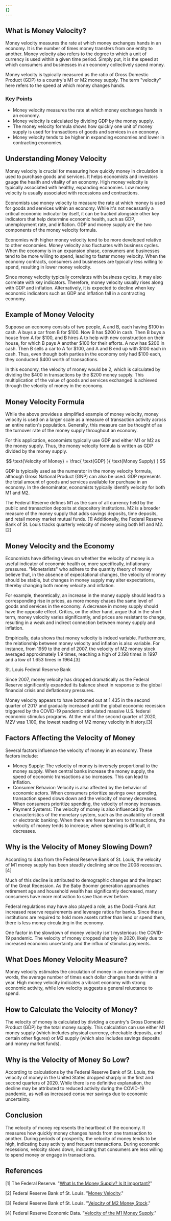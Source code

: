 ```yaml
---
{}
---
```


## What is Money Velocity?

Money velocity measures the rate at which money exchanges hands in an economy. It is the number of times money transfers from one entity to another. Money velocity also refers to the degree to which a unit of currency is used within a given time period. Simply put, it is the speed at which consumers and businesses in an economy collectively spend money.

Money velocity is typically measured as the ratio of Gross Domestic Product (GDP) to a country's M1 or M2 money supply. The term "velocity" here refers to the speed at which money changes hands.

### Key Points

- Money velocity measures the rate at which money exchanges hands in an economy.
- Money velocity is calculated by dividing GDP by the money supply.
- The money velocity formula shows how quickly one unit of money supply is used for transactions of goods and services in an economy.
- Money velocity tends to be higher in expanding economies and lower in contracting economies.

## Understanding Money Velocity

Money velocity is crucial for measuring how quickly money in circulation is used to purchase goods and services. It helps economists and investors gauge the health and vitality of an economy. High money velocity is typically associated with healthy, expanding economies. Low money velocity is usually associated with recessions and contractions.

Economists use money velocity to measure the rate at which money is used for goods and services within an economy. While it's not necessarily a critical economic indicator by itself, it can be tracked alongside other key indicators that help determine economic health, such as GDP, unemployment rate, and inflation. GDP and money supply are the two components of the money velocity formula.

Economies with higher money velocity tend to be more developed relative to other economies. Money velocity also fluctuates with business cycles. When the economy is in an expansion phase, consumers and businesses tend to be more willing to spend, leading to faster money velocity. When the economy contracts, consumers and businesses are typically less willing to spend, resulting in lower money velocity.

Since money velocity typically correlates with business cycles, it may also correlate with key indicators. Therefore, money velocity usually rises along with GDP and inflation. Alternatively, it is expected to decline when key economic indicators such as GDP and inflation fall in a contracting economy.

## Example of Money Velocity

Suppose an economy consists of two people, A and B, each having $100 in cash. A buys a car from B for $100. Now B has $200 in cash. Then B buys a house from A for $100, and B hires A to help with new construction on their house, for which B pays A another $100 for their efforts. A now has $200 in cash. Then B sells a car to A for $100, and A and B end up with $100 each in cash. Thus, even though both parties in the economy only had $100 each, they conducted $400 worth of transactions.

In this economy, the velocity of money would be 2, which is calculated by dividing the $400 in transactions by the $200 money supply. This multiplication of the value of goods and services exchanged is achieved through the velocity of money in the economy.

## Money Velocity Formula

While the above provides a simplified example of money velocity, money velocity is used on a larger scale as a measure of transaction activity across an entire nation's population. Generally, this measure can be thought of as the turnover rate of the money supply throughout an economy.

For this application, economists typically use GDP and either M1 or M2 as the money supply. Thus, the money velocity formula is written as GDP divided by the money supply.

$$ \text{Velocity of Money} = \frac{ \text{GDP} }{ \text{Money Supply} } $$

GDP is typically used as the numerator in the money velocity formula, although Gross National Product (GNP) can also be used. GDP represents the total amount of goods and services available for purchase in an economy. In the denominator, economists typically identify velocity for both M1 and M2.

The Federal Reserve defines M1 as the sum of all currency held by the public and transaction deposits at depository institutions. M2 is a broader measure of the money supply that adds savings deposits, time deposits, and retail money market mutual funds. [1] Additionally, the Federal Reserve Bank of St. Louis tracks quarterly velocity of money using both M1 and M2. [2]

## Money Velocity and the Economy

Economists have differing views on whether the velocity of money is a useful indicator of economic health or, more specifically, inflationary pressures. "Monetarists" who adhere to the quantity theory of money believe that, in the absence of expectational changes, the velocity of money should be stable, but changes in money supply may alter expectations, thereby changing both money velocity and inflation.

For example, theoretically, an increase in the money supply should lead to a corresponding rise in prices, as more money chases the same level of goods and services in the economy. A decrease in money supply should have the opposite effect. Critics, on the other hand, argue that in the short term, money velocity varies significantly, and prices are resistant to change, resulting in a weak and indirect connection between money supply and inflation.

Empirically, data shows that money velocity is indeed variable. Furthermore, the relationship between money velocity and inflation is also variable. For instance, from 1959 to the end of 2007, the velocity of M2 money stock averaged approximately 1.9 times, reaching a high of 2.198 times in 1997 and a low of 1.653 times in 1964.[3]

St. Louis Federal Reserve Bank

Since 2007, money velocity has dropped dramatically as the Federal Reserve significantly expanded its balance sheet in response to the global financial crisis and deflationary pressures.

Money velocity appears to have bottomed out at 1.435 in the second quarter of 2017 and gradually increased until the global economic recession triggered by the COVID-19 pandemic stimulated massive U.S. federal economic stimulus programs. At the end of the second quarter of 2020, M2V was 1.100, the lowest reading of M2 money velocity in history.[3]

## Factors Affecting the Velocity of Money

Several factors influence the velocity of money in an economy. These factors include:

- Money Supply: The velocity of money is inversely proportional to the money supply. When central banks increase the money supply, the speed of economic transactions also increases. This can lead to inflation.
- Consumer Behavior: Velocity is also affected by the behavior of economic actors. When consumers prioritize savings over spending, transaction speed slows down and the velocity of money decreases. When consumers prioritize spending, the velocity of money increases.
- Payment Systems: The velocity of money is also influenced by the characteristics of the monetary system, such as the availability of credit or electronic banking. When there are fewer barriers to transactions, the velocity of money tends to increase; when spending is difficult, it decreases.

## Why is the Velocity of Money Slowing Down?

According to data from the Federal Reserve Bank of St. Louis, the velocity of M1 money supply has been steadily declining since the 2008 recession.[4]

Much of this decline is attributed to demographic changes and the impact of the Great Recession. As the Baby Boomer generation approaches retirement age and household wealth has significantly decreased, many consumers have more motivation to save than ever before.

Federal regulations may have also played a role, as the Dodd-Frank Act increased reserve requirements and leverage ratios for banks. Since these institutions are required to hold more assets rather than lend or spend them, there is less money circulating in the economy.

One factor in the slowdown of money velocity isn't mysterious: the COVID-19 pandemic. The velocity of money dropped sharply in 2020, likely due to increased economic uncertainty and the influx of stimulus payments.

## What Does Money Velocity Measure?

Money velocity estimates the circulation of money in an economy—in other words, the average number of times each dollar changes hands within a year. High money velocity indicates a vibrant economy with strong economic activity, while low velocity suggests a general reluctance to spend.

## How to Calculate the Velocity of Money?

The velocity of money is calculated by dividing a country's Gross Domestic Product (GDP) by the total money supply. This calculation can use either M1 money supply (which includes physical currency, checkable deposits, and certain other figures) or M2 supply (which also includes savings deposits and money market funds).

## Why is the Velocity of Money So Low?

According to calculations by the Federal Reserve Bank of St. Louis, the velocity of money in the United States dropped sharply in the first and second quarters of 2020. While there is no definitive explanation, the decline may be attributed to reduced activity during the COVID-19 pandemic, as well as increased consumer savings due to economic uncertainty.

## Conclusion

The velocity of money represents the heartbeat of the economy. It measures how quickly money changes hands from one transaction to another. During periods of prosperity, the velocity of money tends to be high, indicating busy activity and frequent transactions. During economic recessions, velocity slows down, indicating that consumers are less willing to spend money or engage in transactions.

## References

[1] The Federal Reserve. "[What Is the Money Supply? Is It Important?](https://www.federalreserve.gov/faqs/money_12845.htm)"

[2] Federal Reserve Bank of St. Louis. "[Money Velocity](https://fred.stlouisfed.org/categories/32242)."

[3] Federal Reserve Bank of St. Louis. "[Velocity of M2 Money Stock](https://fred.stlouisfed.org/series/M2V)."

[4] Federal Reserve Economic Data. "[Velocity of the M1 Money Supply](https://fred.stlouisfed.org/series/M1V)."